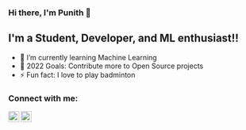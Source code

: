 ### Hi there, I'm Punith  👋 


## I'm a Student, Developer, and ML enthusiast!!


- 🌱 I’m currently learning Machine Learning 
- 🥅 2022 Goals: Contribute more to Open Source projects
- ⚡ Fun fact: I love to play badminton 

### Connect with me:

[<img align="left" alt="codeSTACKr | Twitter" width="22px" src="https://cdn.jsdelivr.net/npm/simple-icons@v3/icons/twitter.svg" />][twitter]
[<img align="left" alt="codeSTACKr | LinkedIn" width="22px" src="https://cdn.jsdelivr.net/npm/simple-icons@v3/icons/linkedin.svg" />][linkedin]


<br />



[twitter]: https://twitter.com/Punithrudrappa
[linkedin]: https://linkedin.com/in/punithrudrappa